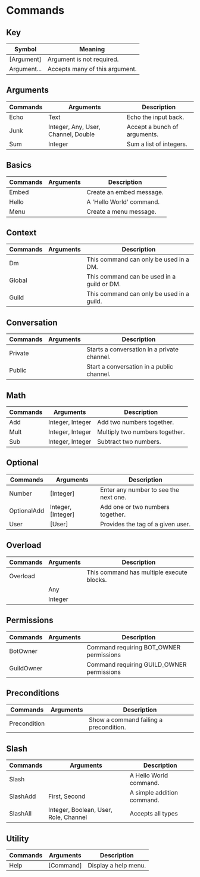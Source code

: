 # Commands

## Key 
| Symbol      | Meaning                        |
| ----------- | ------------------------------ |
| [Argument]  | Argument is not required.      |
| Argument... | Accepts many of this argument. |

## Arguments
| Commands | Arguments                           | Description                  |
| -------- | ----------------------------------- | ---------------------------- |
| Echo     | Text                                | Echo the input back.         |
| Junk     | Integer, Any, User, Channel, Double | Accept a bunch of arguments. |
| Sum      | Integer                             | Sum a list of integers.      |

## Basics
| Commands | Arguments | Description              |
| -------- | --------- | ------------------------ |
| Embed    |           | Create an embed message. |
| Hello    |           | A 'Hello World' command. |
| Menu     |           | Create a menu message.   |

## Context
| Commands | Arguments | Description                                |
| -------- | --------- | ------------------------------------------ |
| Dm       |           | This command can only be used in a DM.     |
| Global   |           | This command can be used in a guild or DM. |
| Guild    |           | This command can only be used in a guild.  |

## Conversation
| Commands | Arguments | Description                                 |
| -------- | --------- | ------------------------------------------- |
| Private  |           | Starts a conversation in a private channel. |
| Public   |           | Start a conversation in a public channel.   |

## Math
| Commands | Arguments        | Description                    |
| -------- | ---------------- | ------------------------------ |
| Add      | Integer, Integer | Add two numbers together.      |
| Mult     | Integer, Integer | Multiply two numbers together. |
| Sub      | Integer, Integer | Subtract two numbers.          |

## Optional
| Commands    | Arguments          | Description                           |
| ----------- | ------------------ | ------------------------------------- |
| Number      | [Integer]          | Enter any number to see the next one. |
| OptionalAdd | Integer, [Integer] | Add one or two numbers together.      |
| User        | [User]             | Provides the tag of a given user.     |

## Overload
| Commands | Arguments | Description                               |
| -------- | --------- | ----------------------------------------- |
| Overload |           | This command has multiple execute blocks. |
|          | Any       |                                           |
|          | Integer   |                                           |

## Permissions
| Commands   | Arguments | Description                               |
| ---------- | --------- | ----------------------------------------- |
| BotOwner   |           | Command requiring BOT_OWNER permissions   |
| GuildOwner |           | Command requiring GUILD_OWNER permissions |

## Preconditions
| Commands     | Arguments | Description                            |
| ------------ | --------- | -------------------------------------- |
| Precondition |           | Show a command failing a precondition. |

## Slash
| Commands | Arguments                             | Description                |
| -------- | ------------------------------------- | -------------------------- |
| Slash    |                                       | A Hello World command.     |
| SlashAdd | First, Second                         | A simple addition command. |
| SlashAll | Integer, Boolean, User, Role, Channel | Accepts all types          |

## Utility
| Commands | Arguments | Description          |
| -------- | --------- | -------------------- |
| Help     | [Command] | Display a help menu. |

